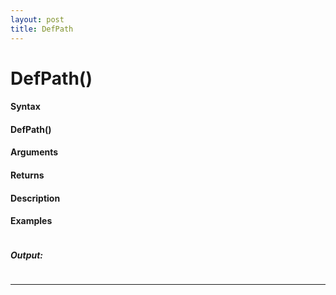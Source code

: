 ```yaml
---
layout: post
title: DefPath
---
```


# DefPath()


#### Syntax

#### DefPath()

#### Arguments

#### Returns

#### Description

#### Examples

```

```

##### Output:

```

```

---